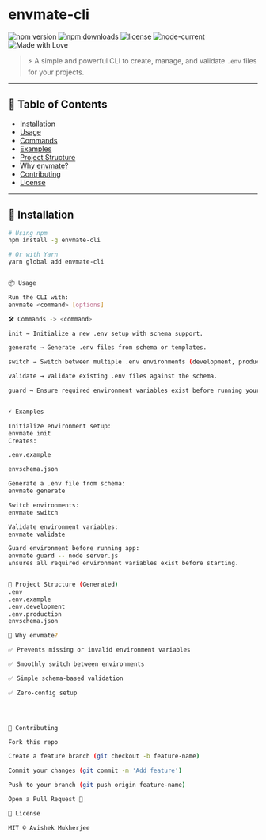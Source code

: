 # envmate-cli

[![npm version](https://img.shields.io/npm/v/envmate-cli.svg?logo=npm&style=flat-square)](https://www.npmjs.com/package/envmate-cli)
[![npm downloads](https://img.shields.io/npm/dm/envmate-cli.svg?style=flat-square)](https://www.npmjs.com/package/envmate-cli)
[![license](https://img.shields.io/badge/license-MIT-blue.svg?style=flat-square)](LICENSE)
![node-current](https://img.shields.io/badge/node-%3E%3D18-green?style=flat-square&logo=node.js)
![Made with Love](https://img.shields.io/badge/Made%20with%20%E2%9D%A4%EF%B8%8F%20in-India-orange?style=flat-square)

> ⚡️ A simple and powerful CLI to create, manage, and validate `.env` files for your projects.

---

## 📖 Table of Contents

- [Installation](#-installation)
- [Usage](#-usage)
- [Commands](#-commands)
- [Examples](#-examples)
- [Project Structure](#-project-structure)
- [Why envmate?](#-why-envmate)
- [Contributing](#-contributing)
- [License](#-license)

---

## 🚀 Installation

```bash
# Using npm
npm install -g envmate-cli

# Or with Yarn
yarn global add envmate-cli


📦 Usage

Run the CLI with:
envmate <command> [options]

🛠 Commands -> <command>

init → Initialize a new .env setup with schema support.

generate → Generate .env files from schema or templates.

switch → Switch between multiple .env environments (development, production, etc.).

validate → Validate existing .env files against the schema.

guard → Ensure required environment variables exist before running your app.


⚡ Examples

Initialize environment setup:
envmate init
Creates:

.env.example

envschema.json

Generate a .env file from schema:
envmate generate

Switch environments:
envmate switch

Validate environment variables:
envmate validate

Guard environment before running app:
envmate guard -- node server.js
Ensures all required environment variables exist before starting.


📂 Project Structure (Generated)
.env
.env.example
.env.development
.env.production
envschema.json

🔑 Why envmate?

✅ Prevents missing or invalid environment variables

✅ Smoothly switch between environments

✅ Simple schema-based validation

✅ Zero-config setup




🤝 Contributing

Fork this repo

Create a feature branch (git checkout -b feature-name)

Commit your changes (git commit -m 'Add feature')

Push to your branch (git push origin feature-name)

Open a Pull Request 🚀

📜 License

MIT © Avishek Mukherjee



